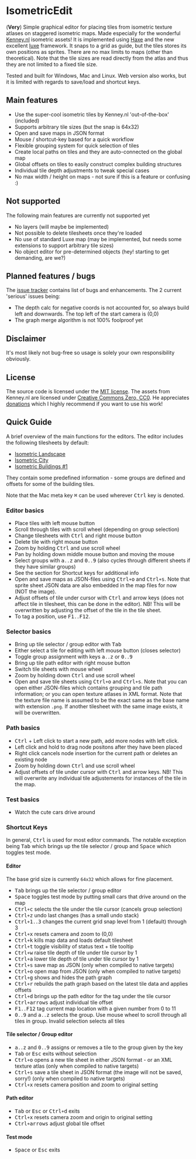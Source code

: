 # IsometricEdit
(**Very**) Simple graphical editor for placing tiles from isometric texture atlases on staggered isometric maps. Made especially for the wonderful [Kenney.nl](http://kenney.nl) isometric assets! It is implemented using [Haxe](http://haxe.org/) and the new excellent [luxe](http://luxeengine.com/) framework. It snaps to a grid as guide, but the tiles stores its own positions as sprites. There are no max limits to maps (other than theoretical). Note that the tile sizes are read directly from the atlas and thus they are not limited to a fixed tile size.

Tested and built for Windows, Mac and Linux. Web version also works, but it is limited with regards to save/load and shortcut keys.

## Main features
- Use the super-cool isometric tiles by Kenney.nl 'out-of-the-box' (included)
- Supports arbitrary tile sizes (but the snap is 64x32)
- Open and save maps in JSON format
- Mouse / shortcut-key based for a quick workflow
- Flexible grouping system for quick selection of tiles
- Create local paths on tiles and they are auto-connected on the global map
- Global offsets on tiles to easily construct complex building structures
- Individual tile depth adjustments to tweak special cases
- No max width / height on maps - not sure if this is a feature or confusing :)

## Not supported
The following main features are currently not supported yet
- No layers (will maybe be implemented)
- Not possible to delete tilesheets once they're loaded
- No use of standard Luxe map (may be implemented, but needs some extensions to support arbitrary tile sizes)
- No object editor for pre-determined objects (hey! starting to get demanding, are we?)

## Planned features / bugs
The [issue tracker](https://github.com/DjPale/IsometricEdit/issues) contains list of bugs and enhancements. The 2 current 'serious' issues being:
- The depth calc for negative coords is not accounted for, so always build left and downwards. The top left of the start camera is (0,0)
- The graph merge algorithm is not 100% foolproof yet

## Disclaimer
It's most likely not bug-free so usage is solely your own responsibility obviously.

## License
The source code is licensed under the [MIT license](https://github.com/DjPale/IsometricEdit/blob/master/README.md). The assets from Kenney.nl are licensed under [Creative Commons Zero, CC0](http://creativecommons.org/publicdomain/zero/1.0/). He appreciates [donations](http://kenney.itch.io/kenney-donation/purchase) which I highly recommend if you want to use his work!

## Quick Guide
A brief overview of the main functions for the editors. The editor includes the following tilesheets by default:
- [Isometric Landscape](http://www.kenney.nl/assets/isometric-landscape)
- [Isometric City](http://www.kenney.nl/assets/isometric-city)
- [Isometric Buildings #1](http://www.kenney.nl/assets/isometric-buildings)

They contain some predefined information - some groups are defined and offsets for some of the building tiles.

Note that the Mac meta key <kbd>&#8984;</kbd> can be used wherever <kbd>Ctrl</kbd> key is denoted.

### Editor basics
- Place tiles with left mouse button
- Scroll through tiles with scroll wheel (depending on group selection)
- Change tilesheets with <kbd>Ctrl</kbd> and right mouse button
- Delete tile with right mouse button
- Zoom by holding <kbd>Ctrl</kbd> and use scroll wheel
- Pan by holding down middle mouse button and moving the mouse
- Select groups with <kbd>a</kbd>`..`<kbd>z</kbd> and <kbd>0</kbd>`..`<kbd>9</kbd> (also cycles through different sheets if they have similar groups)
- See the section for Shortcut keys for additional info
- Open and save maps as JSON-files using <kbd>Ctrl</kbd>`+`<kbd>o</kbd> and <kbd>Ctrl</kbd>`+`<kbd>s</kbd>. Note that sprite sheet JSON data are also embedded in the map files for 
now (NOT the image).
- Adjust offsets of tile under cursor with <kbd>Ctrl</kbd> and arrow keys (does not affect tile in tilesheet, this can be done in the editor). NB! This will be overwritten by adjusting the offset of the tile in the tile sheet.
- To tag a position, use <kbd>F1</kbd>`..`<kbd>F12</kbd>.

### Selector basics
- Bring up tile selector / group editor with <kbd>Tab</kbd>
- Either select a tile for editing with left mouse button (closes selector)
- Toggle group assignment with keys <kbd>a</kbd>`..`<kbd>z</kbd> or <kbd>0</kbd>`..`<kbd>9</kbd>
- Bring up tile path editor with right mouse button
- Switch tile sheets with mouse wheel
- Zoom by holding down <kbd>Ctrl</kbd> and use scroll wheel
- Open and save tile sheets using <kbd>Ctrl</kbd>`+`<kbd>o</kbd> and <kbd>Ctrl</kbd>`+`<kbd>s</kbd>. Note that you can open either JSON-files which contains grouping and tile path information; or you can open texture atlases in XML format. Note that the texture file name is assumed to be the exact same as the base name with extension `.png`. If another tilesheet with the same image exists, it will be overwritten.

### Path basics
- <kbd>Ctrl</kbd> + Left click to start a new path, add more nodes with left click.
- Left click and hold to drag node positons after they have been placed
- Right click cancels node insertion for the current path or deletes an existing node
- Zoom by holding down <kbd>Ctrl</kbd> and use scroll wheel
- Adjust offsets of tile under cursor with <kbd>Ctrl</kbd> and arrow keys. NB! This will overwrite any individual tile adjustements for instances of the tile in the map.

### Test basics
- Watch the cute cars drive around

### Shortcut Keys

In general, <kbd>Ctrl</kbd> is used for most editor commands. The notable exception being <kbd>Tab</kbd> which brings up the tile selector / group and <kbd>Space</kbd> which toggles test mode.

#### Editor

The base grid size is currently `64x32` which allows for fine placement.

- <kbd>Tab</kbd> brings up the tile selector / group editor
- <kbd>Space</kbd> toggles test mode by putting small cars that drive around on the map
- <kbd>Ctrl</kbd>`+`<kbd>c</kbd> selects the tile under the tile cursor (cancels group selection)
- <kbd>Ctrl</kbd>`+`<kbd>z</kbd> undo last changes (has a small undo stack)
- <kbd>Ctrl</kbd>`+`<kbd>1</kbd>`..`<kbd>3</kbd> changes the current grid snap level from 1 (default) through 3
- <kbd>Ctrl</kbd>`+`<kbd>x</kbd> resets camera and zoom to (0,0)
- <kbd>Ctrl</kbd>`+`<kbd>k</kbd> kills map data and loads default tilesheet
- <kbd>Ctrl</kbd>`+`<kbd>t</kbd> toggle visibility of status text + tile tooltip
- <kbd>Ctrl</kbd>`+`<kbd>w</kbd> raise tile depth of tile under tile cursor by 1
- <kbd>Ctrl</kbd>`+`<kbd>a</kbd> lower tile depth of tile under tile cursor by 1
- <kbd>Ctrl</kbd>`+`<kbd>s</kbd> save map as JSON (only when compiled to native targets)
- <kbd>Ctrl</kbd>`+`<kbd>o</kbd> open map from JSON (only when compiled to native targets)
- <kbd>Ctrl</kbd>`+`<kbd>g</kbd> shows and hides the path graph
- <kbd>Ctrl</kbd>`+`<kbd>r</kbd> rebuilds the path graph based on the latest tile data and applies offsets
- <kbd>Ctrl</kbd>`+`<kbd>d</kbd> brings up the path editor for the tag under the tile cursor
- <kbd>Ctrl</kbd>`+`<kbd>arrows</kbd> adjust individual tile offset
- <kbd>F1</kbd>`..`<kbd>F12</kbd> tag current map location with a given number from 0 to 11
- <kbd>0</kbd>`..`<kbd>9</kbd> and <kbd>a</kbd>`..`<kbd>z</kbd> selects the group. Use mouse wheel to scroll through all tiles in group. Invalid selection selects all tiles

#### Tile selector / Group editor

- <kbd>a</kbd>`..`<kbd>z</kbd> and <kbd>0</kbd>`..`<kbd>9</kbd> assigns or removes a tile to the group given by the key
- <kbd>Tab</kbd> or <kbd>Esc</kbd> exits without selection
- <kbd>Ctrl</kbd>`+`<kbd>o</kbd> opens a new tile sheet in either JSON format - or an XML texture atlas (only when compiled to native targets)
- <kbd>Ctrl</kbd>`+`<kbd>s</kbd> save a tile sheet in JSON format (the image will not be saved, sorry!) (only when compiled to native targets)
- <kbd>Ctrl</kbd>`+`<kbd>x</kbd> resets camera position and zoom to original setting

#### Path editor

- <kbd>Tab</kbd> or <kbd>Esc</kbd> or <kbd>Ctrl</kbd>`+`<kbd>d</kbd> exits
- <kbd>Ctrl</kbd>`+`<kbd>x</kbd> resets camera zoom and origin to original setting
- <kbd>Ctrl</kbd>`+`<kbd>arrows</kbd> adjust global tile offset

#### Test mode

- <kbd>Space</kbd> or <kbd>Esc</kbd> exits
